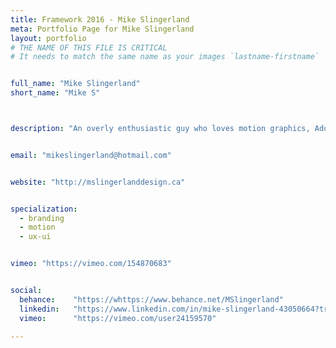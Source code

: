 ```yaml
---
title: Framework 2016 - Mike Slingerland
meta: Portfolio Page for Mike Slingerland
layout: portfolio
# THE NAME OF THIS FILE IS CRITICAL
# It needs to match the same name as your images `lastname-firstname`


full_name: "Mike Slingerland"
short_name: "Mike S"



description: "An overly enthusiastic guy who loves motion graphics, Adobe Illustrator, and snowboarding."


email: "mikeslingerland@hotmail.com"


website: "http://mslingerlanddesign.ca"


specialization:
  - branding
  - motion
  - ux-ui


vimeo: "https://vimeo.com/154870683"


social:
  behance:    "https://whttps://www.behance.net/MSlingerland"
  linkedin:   "https://www.linkedin.com/in/mike-slingerland-43050664?trk=tab_pro"
  vimeo:      "https://vimeo.com/user24159570"

---
```


